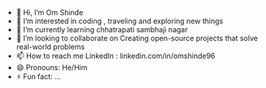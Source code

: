 - 👋 Hi, I’m Om Shinde
- 👀 I’m interested in coding , traveling and exploring new things
- 🌱 I’m currently learning chhatrapati sambhaji nagar
- 💞️ I’m looking to collaborate on Creating open-source projects that solve real-world problems
- 📫 How to reach me LinkedIn : linkedin.com/in/omshinde96
- 😄 Pronouns: He/Him
- ⚡ Fun fact: ...

<!---
OS-Hacker/OS-Hacker is a ✨ special ✨ repository because its `README.md` (this file) appears on your GitHub profile.
You can click the Preview link to take a look at your changes.
--->
